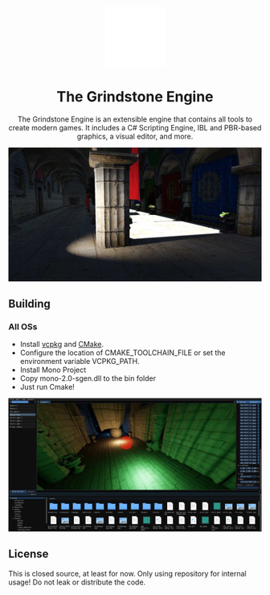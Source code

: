 <div align="center">

<img src="readmeImages/grindstoneLogo.png" alt="Logo" width="120"/>

# The Grindstone Engine

The Grindstone Engine is an extensible engine that contains all tools to create modern games. It includes a C# Scripting Engine, IBL and PBR-based graphics, a visual editor, and more.

</div>

![Runtime](readmeImages/grindstone.jpg)

## Building
### All OSs
 - Install [vcpkg](https://vcpkg.io/en/getting-started.html) and [CMake](https://cmake.org/install/).
 - Configure the location of CMAKE_TOOLCHAIN_FILE or set the environment variable VCPKG_PATH.
 - Install Mono Project
 - Copy mono-2.0-sgen.dll to the bin folder
 - Just run Cmake!

![Editor](readmeImages/editor.jpg)

## License
This is closed source, at least for now. Only using repository for internal usage! Do not leak or distribute the code.
